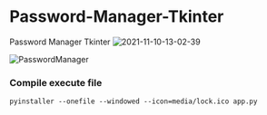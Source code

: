 # Password-Manager-Tkinter
Password Manager Tkinter
![2021-11-10-13-02-39](https://user-images.githubusercontent.com/53170203/141109987-d78dcc07-4de2-4a49-b66e-10374696cc5f.gif)

![PasswordManager](https://user-images.githubusercontent.com/53170203/141106790-00fb3d44-9633-471c-a49c-e826f8852036.jpg)

### Compile execute file
```
pyinstaller --onefile --windowed --icon=media/lock.ico app.py
```
